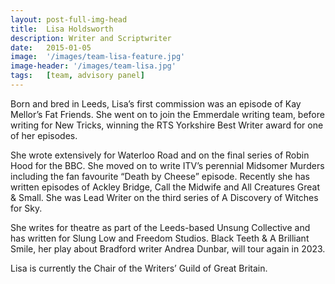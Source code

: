 ```yaml
---
layout: post-full-img-head
title:  Lisa Holdsworth
description: Writer and Scriptwriter
date:   2015-01-05
image:  '/images/team-lisa-feature.jpg'
image-header: '/images/team-lisa.jpg'
tags:   [team, advisory panel]
---
```

Born and bred in Leeds, Lisa’s first commission was an episode of Kay Mellor’s Fat Friends. She went on to join the Emmerdale writing team, before writing for New Tricks, winning the RTS Yorkshire Best Writer award for one of her episodes. 

She wrote extensively for Waterloo Road and on the final series of Robin Hood for the BBC. She moved on to write ITV’s perennial Midsomer Murders including the fan favourite “Death by Cheese” episode.  Recently she has written episodes of Ackley Bridge, Call the Midwife and All Creatures Great & Small. She was Lead Writer on the third series of A Discovery of Witches for Sky. 

She writes for theatre as part of the Leeds-based Unsung Collective and has written for Slung Low and Freedom Studios. Black Teeth & A Brilliant Smile, her play about Bradford writer Andrea Dunbar, will tour again in 2023. 

Lisa is currently the Chair of the Writers’ Guild of Great Britain.
